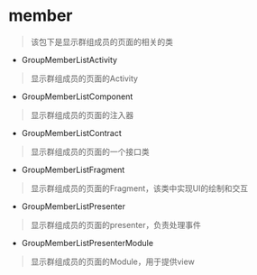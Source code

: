 # member
> 该包下是显示群组成员的页面的相关的类

- GroupMemberListActivity
> 显示群组成员的页面的Activity

- GroupMemberListComponent
> 显示群组成员的页面的注入器

- GroupMemberListContract
> 显示群组成员的页面的一个接口类

- GroupMemberListFragment
> 显示群组成员的页面的Fragment，该类中实现UI的绘制和交互

- GroupMemberListPresenter
> 显示群组成员的页面的presenter，负责处理事件

- GroupMemberListPresenterModule
> 显示群组成员的页面的Module，用于提供view

